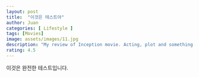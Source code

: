 ```yaml
---
layout: post
title:  "이것은 테스트야"
author: Juan
categories: [ Lifestyle ]
tags: [Movies]
image: assets/images/11.jpg
description: "My review of Inception movie. Acting, plot and something else in this short description."
rating: 4.5
---
```


이것은 완전한 테스트입니다. 

